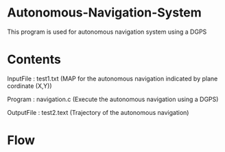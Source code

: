 # Autonomous-Navigation-System
This program is used for autonomous navigation system using a DGPS

# Contents
InputFile : test1.txt (MAP for the autonomous navigation indicated by plane cordinate (X,Y))

Program : navigation.c (Execute the autonomous navigation using a DGPS)

OutputFile : test2.text (Trajectory of the autonomous navigation)


# Flow
